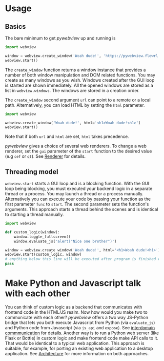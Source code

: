 # Usage


## Basics

The bare minimum to get _pywebview_ up and running is

``` python
import webview

window = webview.create_window('Woah dude!', 'https://pywebview.flowrl.com')
webview.start()
```

The `create_window` function returns a window instance that provides a number of both window manipulation and DOM related functions. You may create as many windows as you wish. Windows created after the GUI loop is started are shown immediately. All the opened windows are stored as a list in `webview.windows`. The windows are stored in a creation order.

The `create_window` second argument `url` can point to a remote or a local path. Alternatively, you can load HTML by setting the `html` parameter.

``` python
import webview

webview.create_window('Woah dude!', html='<h1>Woah dude!<h1>')
webview.start()
```

Note that if both `url` and `html` are set, `html` takes precedence.

_pywebview_ gives a choice of several web renderers. To change a web renderer, set the `gui` parameter of the `start` function to the desired value (e.g `cef` or `qt`). See [Renderer](/guide/renderer.md) for details.

## Threading model

`webview.start` starts a GUI loop and is a blocking function. With the GUI loop being blocking, you must executed your backend logic in a separate thread or a process. You may launch a thread or a process manually. Alternatively you can execute your code by passing your function as the first parameter `func` to `start`. The second parameter sets the function's arguments. This approach starts a thread behind the scenes and is identical to starting a thread manually.

``` python
import webview

def custom_logic(window):
    window.toggle_fullscreen()
    window.evaluate_js('alert("Nice one brother")')

window = webview.create_window('Woah dude!', html='<h1>Woah dude!<h1>')
webview.start(custom_logic, window)
# anything below this line will be executed after program is finished executing
pass
```

# Make Python and Javascript talk with each other

You can think of custom logic as a backend that communicates with frontend code in the HTML/JS realm. Now how would you make two to communicate with each other? _pywebview_ offers a two way JS-Python bridge that lets you both execute Javascript from Python (via `evaluate_js`) and Python code from Javascript (via `js_api` and `expose`). See [interdomain commmunication](/guide/interdomain.md) for details. Another way is to run a Python web server (like Flask or Bottle) in custom logic and make frontend code make API calls to it. That would be identical to a typical web application. This approach is suitable, for example, for porting an existing web application to a desktop application. See [Architecture](/guide/architecture.md) for more information on both approaches.





